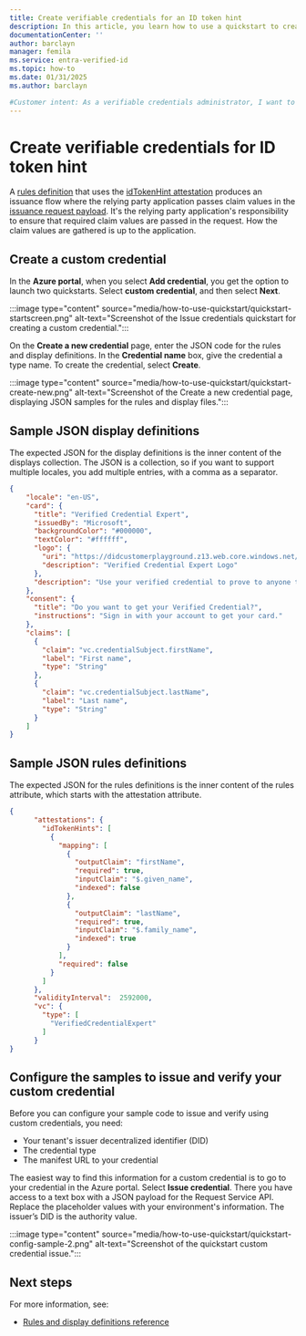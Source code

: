 ```yaml
---
title: Create verifiable credentials for an ID token hint
description: In this article, you learn how to use a quickstart to create a custom verifiable credential for an ID token hint.
documentationCenter: ''
author: barclayn
manager: femila
ms.service: entra-verified-id
ms.topic: how-to
ms.date: 01/31/2025
ms.author: barclayn

#Customer intent: As a verifiable credentials administrator, I want to create a verifiable credential for the ID token hint scenario. 
---
```


# Create verifiable credentials for ID token hint

A [rules definition](rules-and-display-definitions-model.md#rulesmodel-type) that uses the [idTokenHint attestation](rules-and-display-definitions-model.md#idtokenhintattestation-type) produces an issuance flow where the relying party application passes claim values in the [issuance request payload](issuance-request-api.md#issuance-request-payload). It's the relying party application's responsibility to ensure that required claim values are passed in the request. How the claim values are gathered is up to the application. 

## Create a custom credential

In the **Azure portal**, when you select **Add credential**, you get the option to launch two quickstarts. Select **custom credential**, and then select **Next**.

:::image type="content" source="media/how-to-use-quickstart/quickstart-startscreen.png" alt-text="Screenshot of the Issue credentials quickstart for creating a custom credential.":::

On the **Create a new credential** page, enter the JSON code for the rules and display definitions. In the **Credential name** box, give the credential a type name. To create the credential, select **Create**.

:::image type="content" source="media/how-to-use-quickstart/quickstart-create-new.png" alt-text="Screenshot of the Create a new credential page, displaying JSON samples for the rules and display files.":::

## Sample JSON display definitions

The expected JSON for the display definitions is the inner content of the displays collection. The JSON is a collection, so if you want to support multiple locales, you add multiple entries, with a comma as a separator.

```json
{
    "locale": "en-US",
    "card": {
      "title": "Verified Credential Expert",
      "issuedBy": "Microsoft",
      "backgroundColor": "#000000",
      "textColor": "#ffffff",
      "logo": {
        "uri": "https://didcustomerplayground.z13.web.core.windows.net/VerifiedCredentialExpert_icon.png",
        "description": "Verified Credential Expert Logo"
      },
      "description": "Use your verified credential to prove to anyone that you know all about verifiable credentials."
    },
    "consent": {
      "title": "Do you want to get your Verified Credential?",
      "instructions": "Sign in with your account to get your card."
    },
    "claims": [
      {
        "claim": "vc.credentialSubject.firstName",
        "label": "First name",
        "type": "String"
      },
      {
        "claim": "vc.credentialSubject.lastName",
        "label": "Last name",
        "type": "String"
      }
    ]
}
```

## Sample JSON rules definitions

The expected JSON for the rules definitions is the inner content of the rules attribute, which starts with the attestation attribute.

```json
{
      "attestations": {
        "idTokenHints": [
          {
            "mapping": [
              {
                "outputClaim": "firstName",
                "required": true,
                "inputClaim": "$.given_name",
                "indexed": false
              },
              {
                "outputClaim": "lastName",
                "required": true,
                "inputClaim": "$.family_name",
                "indexed": true
              }
            ],
            "required": false
          }
        ]
      },
      "validityInterval":  2592000,
      "vc": {
        "type": [
          "VerifiedCredentialExpert"
        ]
      }
}
```


## Configure the samples to issue and verify your custom credential

Before you can configure your sample code to issue and verify using custom credentials, you need:

- Your tenant's issuer decentralized identifier (DID)
- The credential type
- The manifest URL to your credential 

The easiest way to find this information for a custom credential is to go to your credential in the Azure portal. Select **Issue credential**. There you have access to a text box with a JSON payload for the Request Service API. Replace the placeholder values with your environment's information. The issuer’s DID is the authority value.

:::image type="content" source="media/how-to-use-quickstart/quickstart-config-sample-2.png" alt-text="Screenshot of the quickstart custom credential issue.":::

## Next steps

For more information, see:
- [Rules and display definitions reference](rules-and-display-definitions-model.md)
